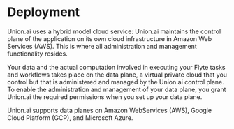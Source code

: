 # Deployment

Union.ai uses a hybrid model cloud service: Union.ai maintains the control plane of the application on its own cloud infrastructure in Amazon Web Services (AWS).
This is where all administration and management functionality resides.

Your data and the actual computation involved in executing your Flyte tasks and workflows takes place on the data plane, a virtual private cloud that you control but that is administered and managed by the Union.ai control plane.
To enable the administration and management of your data plane, you grant Union.ai the required permissions when you set up your data plane.

Union.ai supports data planes on Amazon WebServices (AWS), Google Cloud Platform (GCP), and Microsoft Azure.
